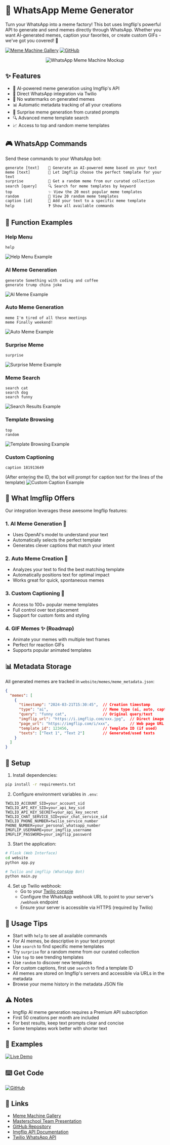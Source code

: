 # 🤖 WhatsApp Meme Generator

Turn your WhatsApp into a meme factory! This bot uses Imgflip's powerful API to generate and send memes directly through WhatsApp. Whether you want AI-generated memes, caption your favorites, or create custom GIFs - we've got you covered! 🎨

[![Meme Machine Gallery](https://img.shields.io/badge/Live%20Demo-meme--machine--web.vercel.app-blue)](https://meme-machine-web.vercel.app)
[![GitHub](https://img.shields.io/badge/GitHub-Repository-green)](https://github.com/Jon-MarkHampson/WhatsApp-Hackathon)

<p align="center">
  <img src="website/static/mockup.png" alt="WhatsApp Meme Machine Mockup">
</p>

## ✨ Features
- 🧠 AI-powered meme generation using Imgflip's API
- 📱 Direct WhatsApp integration via Twilio
- 🎯 No watermarks on generated memes
- 📊 Automatic metadata tracking of all your creations
- 🎲 Surprise meme generation from curated prompts
- 🔍 Advanced meme template search
- 📈 Access to top and random meme templates

## 🎮 WhatsApp Commands

Send these commands to your WhatsApp bot:

```
generate [text]    🤖 Generate an AI-powered meme based on your text
meme [text]        🎲 Let Imgflip choose the perfect template for your text
surprise           🎁 Get a random meme from our curated collection
search [query]     🔍 Search for meme templates by keyword
top                ✨ View the 20 most popular meme templates
random             🔄 View 20 random meme templates
caption [id]       📝 Add your text to a specific meme template
help               ❓ Show all available commands
```

## 🎯 Function Examples

### Help Menu
```
help
```
![Help Menu Example](website/screenshots/help.png)

### AI Meme Generation
```
generate Something with coding and coffee
generate trump china joke
```
![AI Meme Example](website/screenshots/generate.png)

### Auto Meme Generation
```
meme I'm tired of all these meetings
meme Finally weekend!
```
![Auto Meme Example](website/screenshots/meme.png)

### Surprise Meme
```
surprise
```
![Surprise Meme Example](website/screenshots/surprise.png)

### Meme Search
```
search cat
search dog
search funny
```
![Search Results Example](website/screenshots/search.png)

### Template Browsing
```
top
random
```
![Template Browsing Example](website/screenshots/top.png)

### Custom Captioning
```
caption 181913649
```
(After entering the ID, the bot will prompt for caption text for the lines of the template)
![Custom Caption Example](website/screenshots/caption.png)



## 🎨 What Imgflip Offers

Our integration leverages these awesome Imgflip features:

### 1. AI Meme Generation 🤖
- Uses OpenAI's model to understand your text
- Automatically selects the perfect template
- Generates clever captions that match your intent

### 2. Auto Meme Creation 🎲
- Analyzes your text to find the best matching template
- Automatically positions text for optimal impact
- Works great for quick, spontaneous memes

### 3. Custom Captioning 📝
- Access to 100+ popular meme templates
- Full control over text placement
- Support for custom fonts and styling

### 4. GIF Memes ✨ (Roadmap)
- Animate your memes with multiple text frames
- Perfect for reaction GIFs
- Supports popular animated templates

## 📊 Metadata Storage

All generated memes are tracked in `website/memes/meme_metadata.json`:

```json
{
  "memes": [
    {
      "timestamp": "2024-03-21T15:30:45",  // Creation timestamp
      "type": "ai",                        // Meme type (ai, auto, caption, gif)
      "query": "funny cat",                // Original query/text
      "imgflip_url": "https://i.imgflip.com/xxx.jpg",  // Direct image URL
      "page_url": "https://imgflip.com/i/xxx",         // Web page URL
      "template_id": 123456,               // Template ID (if used)
      "texts": ["Text 1", "Text 2"]        // Generated/used texts
    }
  ]
}
```

## 🚀 Setup

1. Install dependencies:
```bash
pip install -r requirements.txt
```

2. Configure environment variables in `.env`:
```
TWILIO_ACCOUNT_SID=your_account_sid
TWILIO_API_KEY_SID=your_api_key_sid
TWILIO_API_KEY_SECRET=your_api_key_secret
TWILIO_CHAT_SERVICE_SID=your_chat_service_sid
TWILIO_PHONE_NUMBER=twilio_service_number
PHONE_NUMBER=your_personal_whatsapp_number
IMGFLIP_USERNAME=your_imgflip_username
IMGFLIP_PASSWORD=your_imgflip_password
```

3. Start the application:
```bash
# Flask (Web Interface)
cd website
python app.py

# Twilio and imgflip (WhatsApp Bot)
python main.py
```

4. Set up Twilio webhook:
   - Go to your [Twilio console](https://console.twilio.com)
   - Configure the WhatsApp webhook URL to point to your server's `/webhook` endpoint
   - Ensure your server is accessible via HTTPS (required by Twilio)

## 📝 Usage Tips
- Start with `help` to see all available commands
- For AI memes, be descriptive in your text prompt
- Use `search` to find specific meme templates
- Try `surprise` for a random meme from our curated collection
- Use `top` to see trending templates
- Use `random` to discover new templates
- For custom captions, first use `search` to find a template ID
- All memes are stored on Imgflip's servers and accessible via URLs in the metadata
- Browse your meme history in the metadata JSON file

## ⚠️ Notes
- Imgflip AI meme generation requires a Premium API subscription
- First 50 creations per month are included
- For best results, keep text prompts clear and concise
- Some templates work better with shorter text

## 📸 Examples
[![Live Demo](https://img.shields.io/badge/Live%20Demo-meme--machine--web.vercel.app-blue)](https://meme-machine-web.vercel.app)

## ⌨️ Get Code
[![GitHub](https://img.shields.io/badge/GitHub-Repository-green)](https://github.com/Jon-MarkHampson/WhatsApp-Hackathon)

## 🔗 Links
- [Meme Machine Gallery](https://meme-machine-web.vercel.app)
- [Masterschool Team Presentation](https://meme-machine-web.vercel.app/presentation/1)
- [GitHub Repository](https://github.com/Jon-MarkHampson/WhatsApp-Hackathon)
- [Imgflip API Documentation](https://imgflip.com/api)
- [Twilio WhatsApp API](https://www.twilio.com/whatsapp)

